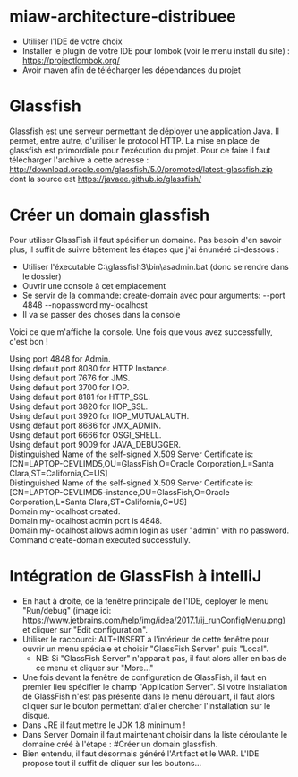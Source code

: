 # miaw-architecture-distribuee
- Utiliser l'IDE de votre choix
- Installer le plugin de votre IDE pour lombok (voir le menu install du site) : https://projectlombok.org/
- Avoir maven afin de télécharger les dépendances du projet

# Glassfish
Glassfish est une serveur permettant de déployer une application Java. Il permet, entre autre, d'utiliser le protocol HTTP.
La mise en place de glassfish est primordiale pour l'exécution du projet. Pour ce faire il faut télécharger l'archive à cette adresse : http://download.oracle.com/glassfish/5.0/promoted/latest-glassfish.zip dont la source est https://javaee.github.io/glassfish/

# Créer un domain glassfish
Pour utiliser GlassFish il faut spécifier un domaine. Pas besoin d'en savoir plus, il suffit de suivre bêtement les étapes que j'ai énuméré ci-dessous :
- Utiliser l'éxecutable C:\glassfish3\bin\asadmin.bat (donc se rendre dans le dossier)
- Ouvrir une console à cet emplacement
- Se servir de la commande: create-domain
       avec pour arguments: --port 4848 --nopassword my-localhost
- Il va se passer des choses dans la console

Voici ce que m'affiche la console. Une fois que vous avez successfully, c'est bon !

Using port 4848 for Admin.<br>
Using default port 8080 for HTTP Instance.<br>
Using default port 7676 for JMS.<br>
Using default port 3700 for IIOP.<br>
Using default port 8181 for HTTP_SSL.<br>
Using default port 3820 for IIOP_SSL.<br>
Using default port 3920 for IIOP_MUTUALAUTH.<br>
Using default port 8686 for JMX_ADMIN.<br>
Using default port 6666 for OSGI_SHELL.<br>
Using default port 9009 for JAVA_DEBUGGER.<br>
Distinguished Name of the self-signed X.509 Server Certificate is:<br>
[CN=LAPTOP-CEVLIMD5,OU=GlassFish,O=Oracle Corporation,L=Santa Clara,ST=California,C=US]<br>
Distinguished Name of the self-signed X.509 Server Certificate is:<br>
[CN=LAPTOP-CEVLIMD5-instance,OU=GlassFish,O=Oracle Corporation,L=Santa Clara,ST=California,C=US]<br>
Domain my-localhost created.<br>
Domain my-localhost admin port is 4848.<br>
Domain my-localhost allows admin login as user "admin" with no password.<br>
Command create-domain executed successfully.<br>

# Intégration de GlassFish à intelliJ
- En haut à droite, de la fenêtre principale de l'IDE, deployer le menu "Run/debug" (image ici: https://www.jetbrains.com/help/img/idea/2017.1/ij_runConfigMenu.png) et cliquer sur "Edit configuration".
- Utiliser le raccourci: ALT+INSERT à l'intérieur de cette fenêtre pour ouvrir un menu spéciale et choisir "GlassFish Server" puis "Local".
    - NB: Si "GlassFish Server" n'apparait pas, il faut alors aller en bas de ce menu et cliquer sur "More..."
- Une fois devant la fenêtre de configuration de GlassFish, il faut en premier lieu spécifier le champ "Application Server". Si votre installation de GlassFish n'est pas présente dans le menu déroulant, il faut alors cliquer sur le bouton permettant d'aller chercher l'installation sur le disque.
- Dans JRE il faut mettre le JDK 1.8 minimum !
- Dans Server Domain il faut maintenant choisir dans la liste déroulante le domaine créé à l'étape : #Créer un domain glassfish.
- Bien entendu, il faut désormais généré l'Artifact et le WAR. L'IDE propose tout il suffit de cliquer sur les boutons...
